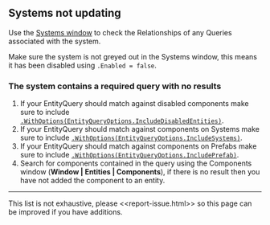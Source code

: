 ## Systems not updating
Use the [Systems window](https://docs.unity3d.com/Packages/com.unity.entities@latest/index.html?subfolder=/manual/editor-systems-window.html) to check the Relationships of any Queries associated with the system.

Make sure the system is not greyed out in the Systems window, this means it has been disabled using `.Enabled = false`.

### The system contains a required query with no results
1. If your EntityQuery should match against disabled components make sure to include [`.WithOptions(EntityQueryOptions.IncludeDisabledEntities)`](https://docs.unity3d.com/Packages/com.unity.entities@latest/index.html?subfolder=/api/Unity.Entities.EntityQueryBuilder.WithOptions.html).
1. If your EntityQuery should match against components on Systems make sure to include [`.WithOptions(EntityQueryOptions.IncludeSystems)`](https://docs.unity3d.com/Packages/com.unity.entities@latest/index.html?subfolder=/api/Unity.Entities.EntityQueryBuilder.WithOptions.html).
1. If your EntityQuery should match against components on Prefabs make sure to include [`.WithOptions(EntityQueryOptions.IncludePrefab)`](https://docs.unity3d.com/Packages/com.unity.entities@latest/index.html?subfolder=/api/Unity.Entities.EntityQueryBuilder.WithOptions.html).
1. Search for components contained in the query using the Components window (**Window | Entities | Components**), if there is no result then you have not added the component to an entity.

---

This list is not exhaustive, please <<report-issue.html>> so this page can be improved if you have additions.  